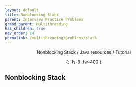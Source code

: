 ```yaml
---
layout: default
title: Nonblocking Stack
parent: Interview Practice Problems
grand_parent: Multithreading
has_children: true
nav_order: 14
permalink: /multithreading/problems/stack
---
```

<div align="center" markdown="1">
Nonblocking Stack / Java resources / Tutorial

{: .fs-8 .fw-400 }
</div>

## Nonblocking Stack